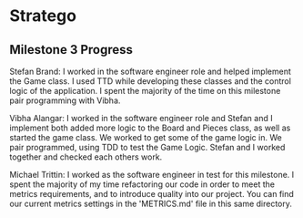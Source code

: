 # Stratego

## Milestone 3 Progress

Stefan Brand: I worked in the software engineer role and helped implement the Game class.  I used TTD while developing these classes and the control logic of the application.
I spent the majority of the time on this milestone pair programming with Vibha.

Vibha Alangar: I worked in the software engineer role and Stefan and I implement both added more logic to the Board and Pieces class, as well as started the game class. We worked to get some of the game logic in. We pair programmed, using TDD to test the Game Logic. Stefan and I worked together and checked each others work. 

Michael Trittin: I worked as the software engineer in test for this milestone. I spent the majority of my time refactoring our code in order to meet the metrics requirements, and to introduce quality into our project. You can find our current metrics settings in the 'METRICS.md' file in this same directory.
